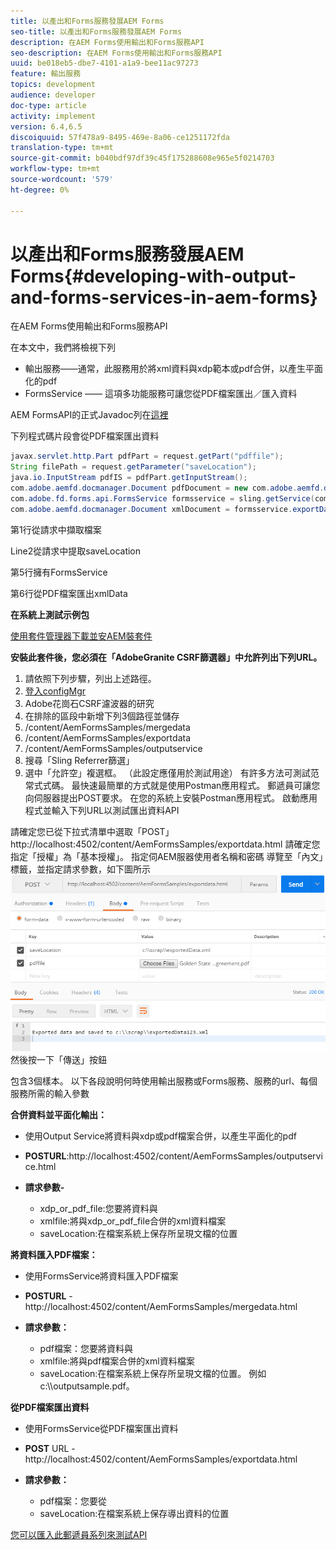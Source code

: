 ```yaml
---
title: 以產出和Forms服務發展AEM Forms
seo-title: 以產出和Forms服務發展AEM Forms
description: 在AEM Forms使用輸出和Forms服務API
seo-description: 在AEM Forms使用輸出和Forms服務API
uuid: be018eb5-dbe7-4101-a1a9-bee11ac97273
feature: 輸出服務
topics: development
audience: developer
doc-type: article
activity: implement
version: 6.4,6.5
discoiquuid: 57f478a9-8495-469e-8a06-ce1251172fda
translation-type: tm+mt
source-git-commit: b040bdf97df39c45f175288608e965e5f0214703
workflow-type: tm+mt
source-wordcount: '579'
ht-degree: 0%

---
```



# 以產出和Forms服務發展AEM Forms{#developing-with-output-and-forms-services-in-aem-forms}

在AEM Forms使用輸出和Forms服務API

在本文中，我們將檢視下列

* 輸出服務——通常，此服務用於將xml資料與xdp範本或pdf合併，以產生平面化的pdf
* FormsService —— 這項多功能服務可讓您從PDF檔案匯出／匯入資料

AEM FormsAPI的正式Javadoc列在[這裡](https://helpx.adobe.com/aem-forms/6/javadocs/com/adobe/fd/output/api/package-summary.html)

下列程式碼片段會從PDF檔案匯出資料

```java
javax.servlet.http.Part pdfPart = request.getPart("pdffile");
String filePath = request.getParameter("saveLocation");
java.io.InputStream pdfIS = pdfPart.getInputStream();
com.adobe.aemfd.docmanager.Document pdfDocument = new com.adobe.aemfd.docmanager.Document(pdfIS);
com.adobe.fd.forms.api.FormsService formsservice = sling.getService(com.adobe.fd.forms.api.FormsService.class);
com.adobe.aemfd.docmanager.Document xmlDocument = formsservice.exportData(pdfDocument,com.adobe.fd.forms.api.DataFormat.Auto);
```

第1行從請求中擷取檔案

Line2從請求中提取saveLocation

第5行擁有FormsService

第6行從PDF檔案匯出xmlData

**在系統上測試示例包**

[使用套件管理器下載並安AEM裝套件](assets/outputandformsservice.zip)




**安裝此套件後，您必須在「AdobeGranite CSRF篩選器」中允許列出下列URL。**

1. 請依照下列步驟，列出上述路徑。
1. [登入configMgr](http://localhost:4502/system/console/configMgr)
1. Adobe花崗石CSRF濾波器的研究
1. 在排除的區段中新增下列3個路徑並儲存
1. /content/AemFormsSamples/mergedata
1. /content/AemFormsSamples/exportdata
1. /content/AemFormsSamples/outputservice
1. 搜尋「Sling Referrer篩選」
1. 選中「允許空」複選框。 （此設定應僅用於測試用途）
有許多方法可測試范常式式碼。 最快速最簡單的方式就是使用Postman應用程式。 郵遞員可讓您向伺服器提出POST要求。 在您的系統上安裝Postman應用程式。
啟動應用程式並輸入下列URL以測試匯出資料API

請確定您已從下拉式清單中選取「POST」
http://localhost:4502/content/AemFormsSamples/exportdata.html
請確定您指定「授權」為「基本授權」。 指定伺AEM服器使用者名稱和密碼
導覽至「內文」標籤，並指定請求參數，如下圖所示
![export](assets/postexport.png)
然後按一下「傳送」按鈕

包含3個樣本。 以下各段說明何時使用輸出服務或Forms服務、服務的url、每個服務所需的輸入參數

**合併資料並平面化輸出：**

* 使用Output Service將資料與xdp或pdf檔案合併，以產生平面化的pdf
* **POSTURL**:http://localhost:4502/content/AemFormsSamples/outputservice.html
* **請求參數-**

   * xdp_or_pdf_file:您要將資料與
   * xmlfile:將與xdp_or_pdf_file合併的xml資料檔案
   * saveLocation:在檔案系統上保存所呈現文檔的位置

**將資料匯入PDF檔案：**
* 使用FormsService將資料匯入PDF檔案
* **POSTURL** - http://localhost:4502/content/AemFormsSamples/mergedata.html
* **請求參數：**

   * pdf檔案：您要將資料與
   * xmlfile:將與pdf檔案合併的xml資料檔案
   * saveLocation:在檔案系統上保存所呈現文檔的位置。 例如c:\\\outputsample.pdf。

**從PDF檔案匯出資料**
* 使用FormsService從PDF檔案匯出資料
* **POST** URL - http://localhost:4502/content/AemFormsSamples/exportdata.html
* **請求參數：**

   * pdf檔案：您要從
   * saveLocation:在檔案系統上保存導出資料的位置

[您可以匯入此郵遞員系列來測試API](assets/document-services-postman-collection.json)

